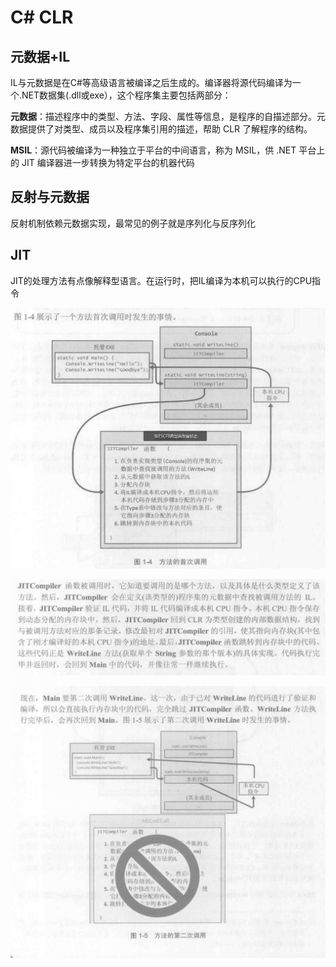 # C# CLR

## 元数据+IL

IL与元数据是在C#等高级语言被编译之后生成的。编译器将源代码编译为一个.NET数据集(.dll或exe），这个程序集主要包括两部分：

**元数据**：描述程序中的类型、方法、字段、属性等信息，是程序的自描述部分。元数据提供了对类型、成员以及程序集引用的描述，帮助 CLR 了解程序的结构。

**MSIL**：源代码被编译为一种独立于平台的中间语言，称为 MSIL，供 .NET 平台上的 JIT 编译器进一步转换为特定平台的机器代码

## 反射与元数据

反射机制依赖元数据实现，最常见的例子就是序列化与反序列化

## JIT

JIT的处理方法有点像解释型语言。在运行时，把IL编译为本机可以执行的CPU指令

![image-20241121220905396](./assets/image-20241121220905396.png)

![image-20241121220955432](./assets/image-20241121220955432.png)

![image-20241121220921388](./assets/image-20241121220921388.png)
